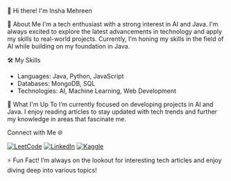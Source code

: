 
👋 Hi there! I'm Insha Mehreen

🧠 About Me
I'm a tech enthusiast with a strong interest in AI and Java. 
I'm always excited to explore the latest advancements in technology and apply my skills to real-world projects. 
Currently, I’m honing my skills in the field of AI while building on my foundation in Java.

🛠️ My Skills
- Languages: Java, Python, JavaScript
- Databases: MongoDB, SQL
- Technologies: AI, Machine Learning, Web Development

🌱 What I'm Up To
I’m currently focused on developing projects in AI and Java. 
I enjoy reading articles to stay updated with tech trends and further my knowledge in areas that fascinate me.

Connect with Me 🌐

[![LeetCode](https://img.shields.io/badge/-LeetCode-FFA116?style=flat&logo=LeetCode&logoColor=white)](https://leetcode.com/inshamehreen)
[![LinkedIn](https://img.shields.io/badge/-LinkedIn-0077B5?style=flat&logo=LinkedIn&logoColor=white)](https://www.linkedin.com/in/inshamehreen/)
[![Kaggle](https://img.shields.io/badge/-Kaggle-20BEFF?style=flat&logo=Kaggle&logoColor=white)](https://www.kaggle.com/inshamehreen)

⚡ Fun Fact!
I’m always on the lookout for interesting tech articles and enjoy diving deep into various topics!
